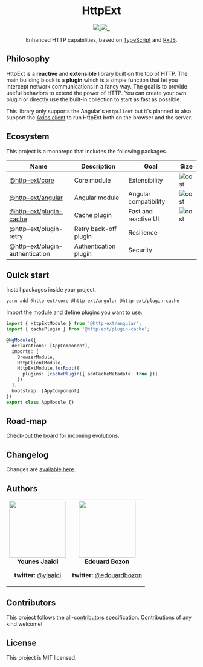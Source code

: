 <div align="center">
  <h1>HttpExt</h1>
  <a href="https://github.com/jscutlery/http-ext/actions" rel="nofollow">
    <img src="https://github.com/jscutlery/http-ext/workflows/Build%20&%20Test/badge.svg" />
  </a>
  <a href="https://codecov.io/gh/jscutlery/http-ext" rel="nofollow">
    <img src="https://badgen.net/codecov/c/github/jscutlery/http-ext" />
  </a>
  <a href="https://github.com/jscutlery/@http-ext/blob/master/LICENSE" rel="nofollow">
    <img alt="" src="https://badgen.net/npm/license/@http-ext/core">
  </a>
  <a href="https://www.npmjs.com/package/@http-ext/core" rel="nofollow">
    <img alt="" src="https://badgen.net/npm/v/@http-ext/core">
  </a>
</div>

<p align="center">
  Enhanced HTTP capabilities, based on <a href="https://www.typescriptlang.org" target="blank">TypeScript</a> and <a href="http://reactivex.io/rxjs" target="blank">RxJS</a>.
</p>

## Philosophy

HttpExt is a **reactive** and **extensible** library built on the top of HTTP. The main building block is a **plugin** which is a simple function that let you intercept network communications in a fancy way. The goal is to provide useful behaviors to extend the power of HTTP. You can create your own plugin or directly use the built-in collection to start as fast as possible.

This library only supports the Angular's `HttpClient` but it's planned to also support the [Axios client](https://github.com/axios/axios) to run HttpExt both on the browser and the server.

## Ecosystem

This project is a monorepo that includes the following packages.

| Name                                                                           | Description           | Goal                  | Size                                                                   |
| ------------------------------------------------------------------------------ | --------------------- | --------------------- | -                                                                      |
| [@http-ext/core](https://www.npmjs.com/package/@http-ext/core)                 | Core module           | Extensibility         | ![cost](https://badgen.net/bundlephobia/minzip/@http-ext/core)         |
| [@http-ext/angular](https://www.npmjs.com/package/@http-ext/angular)           | Angular module        | Angular compatibility | ![cost](https://badgen.net/bundlephobia/minzip/@http-ext/angular)      |
| [@http-ext/plugin-cache](https://www.npmjs.com/package/@http-ext/plugin-cache) | Cache plugin          | Fast and reactive UI  | ![cost](https://badgen.net/bundlephobia/minzip/@http-ext/plugin-cache) |
| @http-ext/plugin-retry                                                         | Retry back-off plugin | Resilience            |                                                                        |
| @http-ext/plugin-authentication                                                | Authentication plugin | Security              |                                                                        |

## Quick start

Install packages inside your project.

```bash
yarn add @http-ext/core @http-ext/angular @http-ext/plugin-cache
```

Import the module and define plugins you want to use.

```ts
import { HttpExtModule } from '@http-ext/angular';
import { cachePlugin } from '@http-ext/plugin-cache';

@NgModule({
  declarations: [AppComponent],
  imports: [
    BrowserModule,
    HttpClientModule,
    HttpExtModule.forRoot({
      plugins: [cachePlugin({ addCacheMetadata: true })]
    })
  ],
  bootstrap: [AppComponent]
})
export class AppModule {}
```

## Road-map

Check-out [the board](https://github.com/jscutlery/http-ext/projects/1) for incoming evolutions.

## Changelog

Changes are [available here](CHANGELOG.md).

## Authors

<table border="0">
  <tr>
    <td align="center">
      <a href="https://github.com/yjaaidi" style="color: white">
        <img src="https://github.com/yjaaidi.png?s=150" width="150"/>
      </a>
      <p style="margin: 0;"><strong>Younes Jaaidi</strong></p>
      <p><strong>twitter: </strong><a href="https://twitter.com/yjaaidi">@yjaaidi</a></p>
    </td>
    <td align="center">
      <a href="https://github.com/Edouardbozon" style="color: white">
        <img src="https://github.com/Edouardbozon.png?s=150" width="150"/>
      </a>
      <p style="margin: 0;"><strong>Edouard Bozon</strong></p>
      <p><strong>twitter: </strong><a href="https://twitter.com/edouardbozon">@edouardbozon</a></p>
    </td>
  </tr>
</table>

## Contributors

This project follows the [all-contributors](https://github.com/all-contributors/all-contributors) specification. Contributions of any kind welcome!

## License

This project is MIT licensed.
